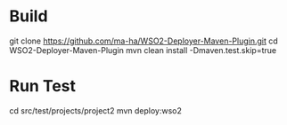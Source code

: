 Build
=====
git clone https://github.com/ma-ha/WSO2-Deployer-Maven-Plugin.git
cd WSO2-Deployer-Maven-Plugin
mvn clean install -Dmaven.test.skip=true


Run Test
========

cd src/test/projects/project2
mvn deploy:wso2

